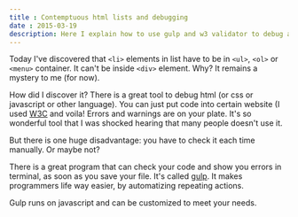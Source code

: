 ```yaml
---
title : Contemptuous html lists and debugging
date : 2015-03-19
description: Here I explain how to use gulp and w3 validator to debug an html code automatically.
---
```


Today I've discovered that `<li>` elements in list have to be in `<ul>`, `<ol>` or `<menu>` container. It can't be inside `<div>` element. Why? It remains a mystery to me (for now).

How did I discover it? There is a great tool to debug html (or css or javascript or other language). You can just put code into certain website (I used [W3C](http://validator.w3.org/) and voila! Errors and warnings are on your plate. It's so wonderful tool that I was shocked hearing that many people doesn't use it.

But there is one huge disadvantage: you have to check it each time manually. Or maybe not?

There is a great program that can check your code and show you errors in terminal, as soon as you save your file. It's called [gulp](http://gulpjs.com/). It makes programmers life way easier, by automatizing repeating actions.

Gulp runs on javascript and can be customized to meet your needs.
